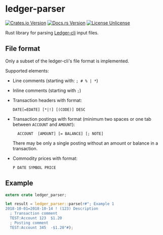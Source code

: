 # ledger-parser

[![Crates.io Version](https://img.shields.io/crates/v/ledger-parser.svg)](https://crates.io/crates/ledger-parser)
[![Docs.rs Version](https://docs.rs/ledger-parser/badge.svg)](https://docs.rs/ledger-parser)
[![License Unlicense](https://img.shields.io/crates/l/ledger-parser.svg)](http://unlicense.org/UNLICENSE)

Rust library for parsing [Ledger-cli](https://www.ledger-cli.org/) input files.

## File format

Only a subset of the ledger-cli's file format is implemented.

Supported elements:

* Line comments (starting with: ``; # % | *``)

* Inline comments (starting with ``;``)

* Transaction headers with format:

  ```ledger-cli
  DATE[=EDATE] [*|!] [(CODE)] DESC
  ```

* Transaction postings with format (minimum two spaces or one tab between ``ACCOUNT`` and ``AMOUNT``):

  ```ledger-cli
    ACCOUNT  [AMOUNT] [= BALANCE] [; NOTE]
  ```

  There may be only a single posting without an amount or balance in a transaction.

* Commodity prices with format:

  ```ledger-cli
  P DATE SYMBOL PRICE
  ```

## Example

```rust
extern crate ledger_parser;

let result = ledger_parser::parse(r#"; Example 1
2018-10-01=2018-10-14 ! (123) Description
  ; Transaction comment
  TEST:Account 123  $1.20
  ; Posting comment
  TEST:Account 345  -$1.20"#);
```
